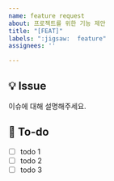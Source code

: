 ```yaml
---
name: feature request
about: 프로젝트를 위한 기능 제안
title: "[FEAT]"
labels: ":jigsaw:  feature"
assignees: ''

---
```


## 💡 Issue
이슈에 대해 설명해주세요.

## 📝 To-do
- [ ] todo 1
- [ ] todo 2
- [ ] todo 3
